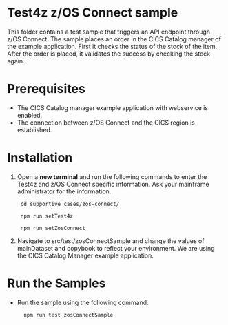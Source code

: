 # Test4z z/OS Connect sample
This folder contains a test sample that triggers an API endpoint through z/OS Connect. The sample places an order in the CICS Catalog manager of the example application. First it checks the status of the stock of the item. After the order is placed, it validates the success by checking the stock again.

# Prerequisites
- The CICS Catalog manager example application with webservice is enabled.
- The connection between z/OS Connect and the CICS region is established.

# Installation

1. Open a **new terminal** and run the following commands to enter the Test4z and z/OS Connect specific information. Ask your mainframe administrator for the information.
    
        cd supportive_cases/zos-connect/
    
        npm run setTest4z 

        npm run setZosConnect


2. Navigate to src/test/zosConnectSample and change the values of mainDataset and copybook to reflect your environment. We are using the CICS Catalog Manager example application. 

       
# Run the Samples
- Run the sample using the following command:

        npm run test zosConnectSample
